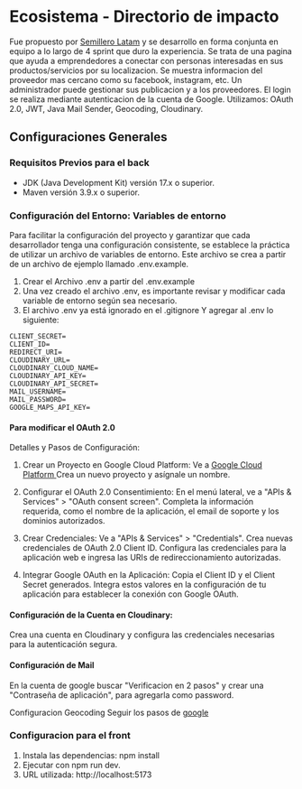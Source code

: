 # Ecosistema - Directorio de impacto
Fue propuesto por  [Semillero Latam](https://www.linkedin.com/company/semillero-latam/) y se desarrollo en forma conjunta en equipo a lo largo de 4 sprint que duro la experiencia. Se trata de una pagina que ayuda a emprendedores a conectar con personas interesadas en sus productos/servicios por su localizacion. Se muestra informacion del proveedor mas cercano como su facebook, instagram, etc. Un administrador puede gestionar sus publicacion y a los proveedores. El login se realiza mediante autenticacion de la cuenta de Google.
Utilizamos: OAuth 2.0, JWT, Java Mail Sender, Geocoding, Cloudinary.

## Configuraciones Generales

### Requisitos Previos para el back

- JDK (Java Development Kit) versión 17.x o superior.
- Maven versión 3.9.x o superior.

### Configuración del Entorno: Variables de entorno

Para facilitar la configuración del proyecto y garantizar que cada desarrollador tenga una configuración consistente, se establece la práctica de utilizar un archivo de variables de entorno. Este archivo se crea a partir de un archivo de ejemplo llamado .env.example.

1. Crear el Archivo .env a partir del .env.example
2. Una vez creado el archivo .env, es importante revisar y modificar cada variable de entorno según sea necesario.
3. El archivo .env ya está ignorado en el .gitignore
Y agregar al .env lo siguiente:
```
CLIENT_SECRET=
CLIENT_ID=
REDIRECT_URI=
CLOUDINARY_URL=
CLOUDINARY_CLOUD_NAME=
CLOUDINARY_API_KEY=
CLOUDINARY_API_SECRET=
MAIL_USERNAME=
MAIL_PASSWORD=
GOOGLE_MAPS_API_KEY=
```
#### Para modificar el OAuth 2.0
Detalles y Pasos de Configuración:
1. Crear un Proyecto en Google Cloud Platform: Ve a [Google Cloud Platform ](https://console.cloud.google.com/projectselector2/apis/dashboard?supportedpurview=project)
Crea un nuevo proyecto y asígnale un nombre.

2. Configurar el OAuth 2.0 Consentimiento:
En el menú lateral, ve a "APIs & Services" > "OAuth consent screen".
Completa la información requerida, como el nombre de la aplicación, el email de soporte y los dominios autorizados.

3. Crear Credenciales:
Ve a "APIs & Services" > "Credentials".
Crea nuevas credenciales de OAuth 2.0 Client ID.
Configura las credenciales para la aplicación web e ingresa las URIs de redireccionamiento autorizadas.

4. Integrar Google OAuth en la Aplicación:
Copia el Client ID y el Client Secret generados.
Integra estos valores en la configuración de tu aplicación para establecer la conexión con Google OAuth.

#### Configuración de la Cuenta en Cloudinary:
Crea una cuenta en Cloudinary y configura las credenciales necesarias para la autenticación segura.

#### Configuración de Mail
En la cuenta de google buscar "Verificacion en 2 pasos" y crear una "Contraseña de aplicación", para agregarla como password.

Configuracion Geocoding
Seguir los pasos de [google](https://developers.google.com/maps/documentation/geocoding/cloud-setup?hl=es-419)

### Configuracion para el front
1. Instala las dependencias: npm install
2. Ejecutar con npm run dev. 
3. URL utilizada: http://localhost:5173

